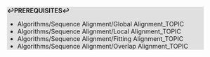 <div style="margin:2em; background-color: #e0e0e0;">

<strong>↩PREREQUISITES↩</strong>

 * Algorithms/Sequence Alignment/Global Alignment_TOPIC
 * Algorithms/Sequence Alignment/Local Alignment_TOPIC
 * Algorithms/Sequence Alignment/Fitting Alignment_TOPIC
 * Algorithms/Sequence Alignment/Overlap Alignment_TOPIC

</div>

